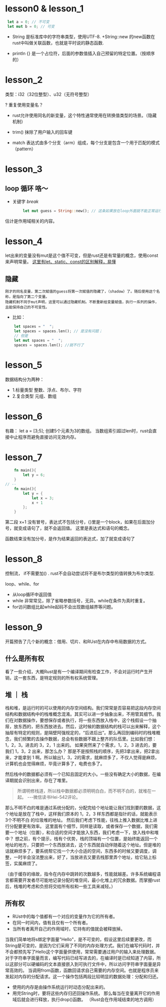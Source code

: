 # lesson0 & lesson_1

```rust
 let a = 0; // 不可变
 let mut b = 0; // 可变
```

* String 是标准库中的字符串类型，使用UTF-8.
+String::new 的new函数在rust中叫做关联函数，也就是平时说的静态函数.

* println {} 是一个占位符，后面的参数值插入自己预留的特定位置。（按顺序的）
# lesson_2

类型：i32（32位整型）、u32（无符号整型）

? 重复使用变量名？
* rust允许使用同名的新变量，这个特性通常使用在转换值类型的场景。（隐藏机制）

* trim() 抹除了用户输入的回车键

* match 表达式由多个分支（arm）组成，每个分支是包含一个用于匹配的模式（pattern）
# lesson_3

## loop 循环 咯～  

* 关键字 _break_

```rust
        let mut guess = String::new(); // 这条如果放在loop外面就不能正常运行了
```

估计是作用域相关的内容。

# lesson_4

let出来的变量没有mut是这个值不可变，但是rust还是有常量的概念，使用const来声明常量。
[这里有let、static、const的区别解释，易懂](https://rustcc.cn/article?id=d3954670-a58a-427d-9c0c-6666051f5cc7)

## 隐藏

    刚才的同名变量，第二次赋值的guess将第一次赋值的隐藏了，（shadow）了。随后使用这个名称，是指向了第二个变量。
    隐藏机制不同于mut声明，这里可以通过隐藏机制。不断重新给变量赋值，执行一系列的操作，且能保持自己的不可变性。

* 比如： 
```rust 
    let spaces = "  ";
    let spaces = spaces.len(); // 是没有问题；
    // 但是
    let mut spaces = "  ";
    spaces = spaces.len(); //就不行了

```


# lesson_5 
数据结构分为两种： 
- 1.标量类型
    整数、浮点、布尔、字符
- 2.复合类型
    元组、数组

# lesson_6
有趣： let a = [3;5]; 创建5个元素为3的数组。
当数组索引超过len时，rust会直接中止程序而避免直接访问无效内存。

# lesson_7
```rust
    fn main(){
        let y = 6;
    }
// -- 
    fn main(){
        let y = {
            let x = 3;
            x + 1
        };
    }
```
第二段 x+1 没有冒号，表达式不包括分号，{}里是一个block，如果在后面加分号，就变成语句了，就不会返回值。
这里是表达式和语句的概念。

函数结束没有加分号，是作为结果返回的表达式，加了就变成语句了

# lesson_8
控制流， if不需要加() .
rust不会自动尝试将不是布尔类型的值转换为布尔类型.

loop、while、for

+ 从loop循环中返回值
+ while 非常常见，除了省略参数括号，无异。while在条件为真时重复。
+ for访问数组比起while起码不会出现数组越界等问题。 

# lesson_9
开篇预告了几个新的概念：借用、切片、和RUst在内存中布局数据的方式。
## 什么是所有权
看了一些介绍，大概Rust是有一个编译期间有检查工作，不会对运行时产生开销，这一套东西，是特定规则的所有权系统管理。

## 堆 ｜ 栈
栈和堆，是运行时的可以使用的内存空间结构。我们常常是否容易把这段内存空间结构和数据结构中的栈堆概念混淆。其实可以进一步抽象出来，不用管其细节。我们在对数据操作，要想保存或者执行，将一些东西放入栈中，这个栈假设一个抽屉，放东西的，把东西放进去。然后，这时候的数据结构的栈可以出来解释，这个抽屉有特定的规则，是隔壁阿强规定的，“后进后出”。那么再回到编码时的栈堆概念，我们频繁的去操作数据，总会有些数据不跟上整齐的队伍里。比如我们想： 1，2，3。进去的 3，2，1 出来的。
如果突然来了个需求，1，2，3 进去的，要我们 1，3，2 出来，那怎么办？ 那是不是按照栈的顺序，先把3拿出来，把2拿出来，才能拿到 1 啊。所以输出1，3，2的需求，就麻烦多了，不仅人觉得是麻烦，计算机也会觉得麻烦，毕竟计算多了，电费也多了。

然后栈中的数据都必须有一个已知且固定的大小。一些没有确定大小的数据，在编译期就会识别出来，存在了堆里。

> 所谓明修栈道，所以栈中数据都必须明明白白，而不明不白的，就堆在一起。 ---微信读书Hei-542评论。

那么不明不白的堆是通过系统分配的，分配完给个地址能让我们找到要的数据，这个地址是放在了栈中，这样我们原本的 1，2，3 样东西都是指针的话，就能表示 3个不明不白 的垃圾堆的地址。 
然后我们考虑下性能，往栈上推入数据比堆上进行分配要更有效率。
这里面有个细节，同样是读取，或者保存一个数据，我们需要一个地址（位置），和合适的空间才能放入东西，我们考虑一下，放入栈中和堆中？ 想之前，有个提示，栈有个优势，栈的顶端有一个位置，是始终能返回一个地址的地方，只要把一个东西放进去，这个东西就自动伴随着这个地址。但是堆的话就麻烦多了，要系统帮它找一个大小合适的空间，东西多的时候又要调度，调整，一时半会没法整出来，好了，当放进去又要去栈那里弄个地址，给它贴上标签，实属麻烦了。

（由于缓存的缘故，指令在内存中跳转的次数越多，性能就越差。许多系统编程语言都需要开发者尽可能地记录分配的堆空间，最小化堆上的冗余数据。而掌握rust后，栈堆的考虑和负担将交给所有权和一些工具来减轻。）

## 所有权
+ RUst中的每个值都有一个对应的变量作为它的所有者。
+ 在同一时间内，值有且仅有一个所有者。
+ 当所有者离开自己的作用域时，它持有的值就会被释放掉。

当我们简单地将s绑定字面量"Hello"，是不可变的，假设这里后续要更改，而String是可变的，是因为它们采用了不同的内存处理方式。我们在编写代码时，并不会都预先写了Hello这个字面量供使用，常常需要通过用户的输入来处理数据。
对于字符串字面量而言，编写代码已经写进去的，在编译时是已经知道了内容，所以这部分可以硬编码的文本直接嵌入到可执行文件中，所以访问字符串字面量是异常高效的。
当调用from函数，函数回请求自己需要的内存空间。也就是程序员来发起对内存的分配请求。这一个操作包括两段比较明显的数据处理：分配和归还。
+ 使用的内存是由操作系统运行时动态分配出来的。
+ 用完String时，要将这些内存归还回操作系统。
那么每当在变量离开它的作用域后就会进行释放，执行drop()函数。 （Rust会在作用域结束的地方调用）


